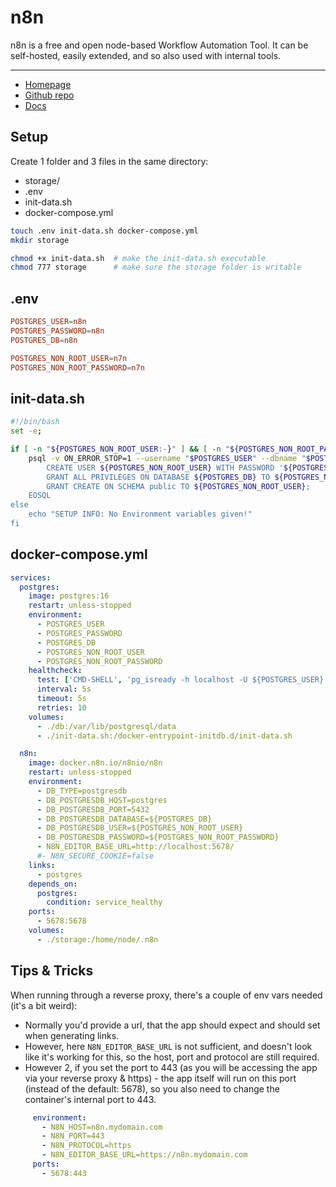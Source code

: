 # n8n

n8n is a free and open node-based Workflow Automation Tool. It can be self-hosted, easily extended, and so also used with internal tools.

---

- [Homepage](https://n8n.io/)
- [Github repo](https://github.com/n8n-io/n8n)
- [Docs](https://docs.n8n.io/)


## Setup
Create 1 folder and 3 files in the same directory:
- storage/
- .env
- init-data.sh
- docker-compose.yml

```sh
touch .env init-data.sh docker-compose.yml
mkdir storage

chmod +x init-data.sh  # make the init-data.sh executable
chmod 777 storage      # make sure the storage folder is writable
```



## .env
```conf
POSTGRES_USER=n8n
POSTGRES_PASSWORD=n8n
POSTGRES_DB=n8n

POSTGRES_NON_ROOT_USER=n7n
POSTGRES_NON_ROOT_PASSWORD=n7n
```


## init-data.sh
```sh
#!/bin/bash
set -e;

if [ -n "${POSTGRES_NON_ROOT_USER:-}" ] && [ -n "${POSTGRES_NON_ROOT_PASSWORD:-}" ]; then
	psql -v ON_ERROR_STOP=1 --username "$POSTGRES_USER" --dbname "$POSTGRES_DB" <<-EOSQL
		CREATE USER ${POSTGRES_NON_ROOT_USER} WITH PASSWORD '${POSTGRES_NON_ROOT_PASSWORD}';
		GRANT ALL PRIVILEGES ON DATABASE ${POSTGRES_DB} TO ${POSTGRES_NON_ROOT_USER};
		GRANT CREATE ON SCHEMA public TO ${POSTGRES_NON_ROOT_USER};
	EOSQL
else
	echo "SETUP INFO: No Environment variables given!"
fi
```


## docker-compose.yml
```yml
services:
  postgres:
    image: postgres:16
    restart: unless-stopped
    environment:
      - POSTGRES_USER
      - POSTGRES_PASSWORD
      - POSTGRES_DB
      - POSTGRES_NON_ROOT_USER
      - POSTGRES_NON_ROOT_PASSWORD
    healthcheck:
      test: ['CMD-SHELL', 'pg_isready -h localhost -U ${POSTGRES_USER} -d ${POSTGRES_DB}']
      interval: 5s
      timeout: 5s
      retries: 10
    volumes:
      - ./db:/var/lib/postgresql/data
      - ./init-data.sh:/docker-entrypoint-initdb.d/init-data.sh

  n8n:
    image: docker.n8n.io/n8nio/n8n
    restart: unless-stopped
    environment:
      - DB_TYPE=postgresdb
      - DB_POSTGRESDB_HOST=postgres
      - DB_POSTGRESDB_PORT=5432
      - DB_POSTGRESDB_DATABASE=${POSTGRES_DB}
      - DB_POSTGRESDB_USER=${POSTGRES_NON_ROOT_USER}
      - DB_POSTGRESDB_PASSWORD=${POSTGRES_NON_ROOT_PASSWORD}
      - N8N_EDITOR_BASE_URL=http://localhost:5678/
      #- N8N_SECURE_COOKIE=false
    links:
      - postgres
    depends_on:
      postgres:
        condition: service_healthy
    ports:
      - 5678:5678
    volumes:
      - ./storage:/home/node/.n8n
```



## Tips & Tricks
When running through a reverse proxy, there's a couple of env vars needed (it's a bit weird):
- Normally you'd provide a url, that the app should expect and should set when generating links.
- However, here `N8N_EDITOR_BASE_URL` is not sufficient, and doesn't look like it's working for this, so the host, port and protocol are still required.
- However 2, if you set the port to 443 (as you will be accessing the app via your reverse proxy & https) - the app itself will run on this port (instead of the default: 5678), so you also need to change the container's internal port to 443.


```yml
     environment:
       - N8N_HOST=n8n.mydomain.com
       - N8N_PORT=443
       - N8N_PROTOCOL=https
       - N8N_EDITOR_BASE_URL=https://n8n.mydomain.com
     ports:
       - 5678:443
```
